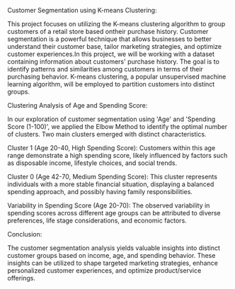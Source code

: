 Customer Segmentation using K-means Clustering:

This project focuses on utilizing the K-means clustering algorithm to group customers of a retail store based ontheir purchase history.
Customer segmentation is a powerful technique that allows businesses to better understand their customer base, tailor marketing strategies,
and optimize customer experiences.In this project, we will be working with a dataset containing information about customers' purchase history.
The goal is to identify patterns and similarities among customers in terms of their purchasing behavior. K-means clustering, a popular 
unsupervised machine learning algorithm, will be employed to partition customers into distinct groups.


Clustering Analysis of Age and Spending Score:

In our exploration of customer segmentation using 'Age' and 'Spending Score (1-100)', we applied the Elbow Method to identify the optimal number of clusters. 
Two main clusters emerged with distinct characteristics.

Cluster 1 (Age 20-40, High Spending Score):
Customers within this age range demonstrate a high spending score, likely influenced by factors such as disposable income, lifestyle choices, and social trends.

Cluster 0 (Age 42-70, Medium Spending Score):
This cluster represents individuals with a more stable financial situation, displaying a balanced spending approach, and possibly having family responsibilities.

Variability in Spending Score (Age 20-70):
The observed variability in spending scores across different age groups can be attributed to diverse preferences, life stage considerations, and economic factors.


Conclusion:

The customer segmentation analysis yields valuable insights into distinct customer groups based on income, age, and spending behavior. These insights can be utilized
to shape targeted marketing strategies, enhance personalized customer experiences, and optimize product/service offerings.






